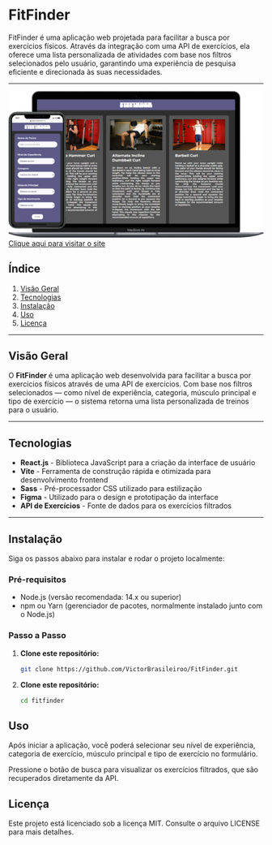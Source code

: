 # **FitFinder**
FitFinder é uma aplicação web projetada para facilitar a busca por exercícios físicos. Através da integração com uma API de exercícios, ela oferece uma lista personalizada de atividades com base nos filtros selecionados pelo usuário, garantindo uma experiência de pesquisa eficiente e direcionada às suas necessidades.
<hr/>
<img src="src/assets/thumb.svg" alt="">
<a href='https://victorbrasileiroo.github.io/FitFinder/
'>Clique aqui para visitar o site</a>

## Índice
1. [Visão Geral](#visão-geral)
2. [Tecnologias](#tecnologias)
3. [Instalação](#instalação)
4. [Uso](#uso)
5. [Licença](#licença)

---

## Visão Geral
O **FitFinder** é uma aplicação web desenvolvida para facilitar a busca por exercícios físicos através de uma API de exercícios. Com base nos filtros selecionados — como nível de experiência, categoria, músculo principal e tipo de exercício — o sistema retorna uma lista personalizada de treinos para o usuário.

---

## Tecnologias
- **React.js** - Biblioteca JavaScript para a criação da interface de usuário
- **Vite** - Ferramenta de construção rápida e otimizada para desenvolvimento frontend
- **Sass** - Pré-processador CSS utilizado para estilização
- **Figma** - Utilizado para o design e prototipação da interface
- **API de Exercícios** - Fonte de dados para os exercícios filtrados

---

## Instalação
Siga os passos abaixo para instalar e rodar o projeto localmente:

### Pré-requisitos
- Node.js (versão recomendada: 14.x ou superior)
- npm ou Yarn (gerenciador de pacotes, normalmente instalado junto com o Node.js)

### Passo a Passo

1. **Clone este repositório:**
   ```bash
   git clone https://github.com/VictorBrasileiroo/FitFinder.git
   ```

2. **Clone este repositório:**
   ```bash
   cd fitfinder
   ```

## Uso
Após iniciar a aplicação, você poderá selecionar seu nível de experiência, categoria de exercício, músculo principal e tipo de exercício no formulário.

Pressione o botão de busca para visualizar os exercícios filtrados, que são recuperados diretamente da API.

## Licença
Este projeto está licenciado sob a licença MIT. Consulte o arquivo LICENSE para mais detalhes.


